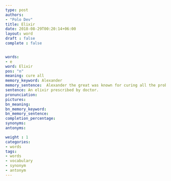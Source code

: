 ```yaml
---
type: post
authors:
- "Polo Dev"
title: Elixir
date: 2018-08-29T00:20:14+06:00
layout: word
draft : false
complete : false


words:
- e
word: Elixir
pos: "n"
meaning: cure all
memory_keyword: Alexander
memory_sentence:  Alexander the great was known for curing all the problems of his people.
sentence: An elixir prescribed by doctor.
pronunciation:
pictures:
bn_meaning:
bn_memory_keyword:
bn_memory_sentence:
completion_percentage:
synonyms:
antonyms:

weight : 1
categories:
- words
tags:
- words
- vocabulary
- synonym
- antonym
---
```

